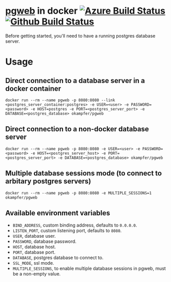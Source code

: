 # [pgweb](https://github.com/sosedoff/pgweb) in docker [![Azure Build Status](https://dev.azure.com/okampfer/docker_pgweb_build/_apis/build/status/athrunsun.docker_pgweb?branchName=master)](https://dev.azure.com/okampfer/docker_pgweb_build/_build/latest?definitionId=4&branchName=master) [![Github Build Status](https://github.com/athrunsun/docker_pgweb/workflows/build_docker_image_and_push/badge.svg)](https://github.com/athrunsun/docker_pgweb/actions)
Before getting started, you'll need to have a running postgres database server.

# Usage
## Direct connection to a database server in a docker container
```shell
docker run --rm --name pgweb -p 8080:8080 --link <postgres_server_container:postgres> -e USER=<user> -e PASSWORD=<password> -e HOST=postgres -e PORT=<postgres_server_port> -e DATABASE=<postgres_database> okampfer/pgweb
```

## Direct connection to a non-docker database server
```shell
docker run --rm --name pgweb -p 8080:8080 -e USER=<user> -e PASSWORD=<password> -e HOST=<postgres_server_host> -e PORT=<postgres_server_port> -e DATABASE=<postgres_database> okampfer/pgweb
```

## Multiple database sessions mode (to connect to arbitary postgres servers)
```shell
docker run --rm --name pgweb -p 8080:8080 -e MULTIPLE_SESSIONS=1 okampfer/pgweb
```

## Available environment variables
- `BIND_ADDRESS`, custom binding address, defaults to `0.0.0.0`.
- `LISTEN_PORT`, custom listening port, defaults to `8080`.
- `USER`, database user.
- `PASSWORD`, database password.
- `HOST`, database host.
- `PORT`, database port.
- `DATABASE`, postgres database to connect to.
- `SSL_MODE`, ssl mode.
- `MULTIPLE_SESSIONS`, to enable multiple database sessions in pgweb, must be a non-empty value.
